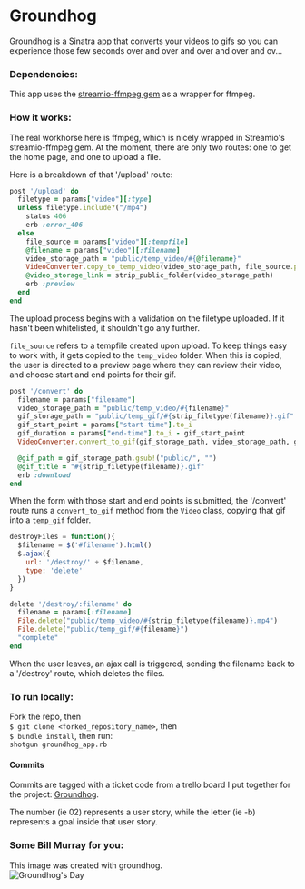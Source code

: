# Groundhog

Groundhog is a Sinatra app that converts your videos to gifs so you can experience those few seconds over and over and over and over and ov...

### Dependencies:
This app uses the
[streamio-ffmpeg gem](https://github.com/streamio/streamio-ffmpeg )
as a wrapper for ffmpeg.

### How it works:
The real workhorse here is ffmpeg, which is nicely wrapped in Streamio's streamio-ffmpeg gem. At the moment, there are only two routes: one to get the home page, and one to upload a file.

Here is a breakdown of that '/upload' route:

```Ruby
post '/upload' do
  filetype = params["video"][:type]
  unless filetype.include?("/mp4")
    status 406
    erb :error_406
  else
    file_source = params["video"][:tempfile]
    @filename = params["video"][:filename]
    video_storage_path = "public/temp_video/#{@filename}"
    VideoConverter.copy_to_temp_video(video_storage_path, file_source.path)
    @video_storage_link = strip_public_folder(video_storage_path)
    erb :preview
  end
end
```

The upload process begins with a validation on the filetype uploaded. If it hasn't been whitelisted, it shouldn't go any further.

`file_source` refers to a tempfile created upon upload. To keep things easy to work with, it gets copied to the `temp_video` folder. When this is copied, the user is directed to a preview page where they can review their video, and choose start and end points for their gif.


```Ruby
post '/convert' do
  filename = params["filename"]
  video_storage_path = "public/temp_video/#{filename}"
  gif_storage_path = "public/temp_gif/#{strip_filetype(filename)}.gif"
  gif_start_point = params["start-time"].to_i
  gif_duration = params["end-time"].to_i - gif_start_point
  VideoConverter.convert_to_gif(gif_storage_path, video_storage_path, gif_start_point, gif_duration)

  @gif_path = gif_storage_path.gsub!("public/", "")
  @gif_title = "#{strip_filetype(filename)}.gif"
  erb :download
end
```

When the form with those start and end points is submitted, the '/convert' route runs a `convert_to_gif` method from the `Video` class, copying that gif into a `temp_gif` folder.

```JavaScript
destroyFiles = function(){
  $filename = $('#filename').html()
  $.ajax({
    url: '/destroy/' + $filename,
    type: 'delete'
  })
}
```

```Ruby
delete '/destroy/:filename' do
  filename = params[:filename]
  File.delete("public/temp_video/#{strip_filetype(filename)}.mp4")
  File.delete("public/temp_gif/#{filename}")
  "complete"
end
```

When the user leaves, an ajax call is triggered, sending the filename back to a '/destroy' route, which deletes the files.


### To run locally:
Fork the repo, then<br/>
`$ git clone <forked_repository_name>`, then<br/>
`$ bundle install`, then run:<br/>
`shotgun groundhog_app.rb`

#### Commits

Commits are tagged with a ticket code from a trello board I put together for the project: [Groundhog](https://trello.com/b/adBaKvdJ/wistia-gif-converter).

The number (ie 02) represents a user story, while the letter (ie -b) represents a goal inside that user story.

### Some Bill Murray for you:
This image was created with groundhog.
<br/>
![Groundhog's Day](http://i.minus.com/ibrcrAqRoxhfAV.gif)
